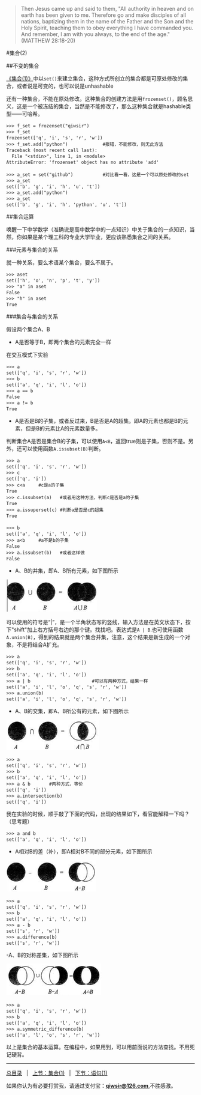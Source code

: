 >Then Jesus came up and said to them, "All authority in heaven and on earth has been given to me. Therefore go and make disciples of all nations, baptizing them in the name of the Father and the Son and the Holy Spirit, teaching them to obey everything I have commanded you. And remember, I am with you always, to the end of the age." (MATTHEW 28:18-20)

#集合(2)

##不变的集合

[《集合(1)》](./118.md)中以`set()`来建立集合，这种方式所创立的集合都是可原处修改的集合，或者说是可变的，也可以说是unhashable

还有一种集合，不能在原处修改。这种集合的创建方法是用`frozenset()`，顾名思义，这是一个被冻结的集合，当然是不能修改了，那么这种集合就是hashable类型——可哈希。

    >>> f_set = frozenset("qiwsir")
    >>> f_set
    frozenset(['q', 'i', 's', 'r', 'w'])
    >>> f_set.add("python")             #报错，不能修改，则无此方法
    Traceback (most recent call last):
      File "<stdin>", line 1, in <module>
    AttributeError: 'frozenset' object has no attribute 'add'
    
    >>> a_set = set("github")           #对比看一看，这是一个可以原处修改的set
    >>> a_set
    set(['b', 'g', 'i', 'h', 'u', 't'])
    >>> a_set.add("python")
    >>> a_set
    set(['b', 'g', 'i', 'h', 'python', 'u', 't'])

##集合运算

唤醒一下中学数学（准确说是高中数学中的一点知识）中关于集合的一点知识，当然，你如果是某个理工科的专业大学毕业，更应该熟悉集合之间的关系。

###元素与集合的关系

就一种关系，要么术语某个集合，要么不属于。

    >>> aset
    set(['h', 'o', 'n', 'p', 't', 'y'])
    >>> "a" in aset
    False
    >>> "h" in aset
    True

###集合与集合的关系

假设两个集合A、B

- A是否等于B，即两个集合的元素完全一样

在交互模式下实验

    >>> a           
    set(['q', 'i', 's', 'r', 'w'])
    >>> b
    set(['a', 'q', 'i', 'l', 'o'])
    >>> a == b
    False
    >>> a != b
    True

- A是否是B的子集，或者反过来，B是否是A的超集。即A的元素也都是B的元素，但是B的元素比A的元素数量多。

判断集合A是否是集合B的子集，可以使用`A<B`，返回true则是子集，否则不是。另外，还可以使用函数`A.issubset(B)`判断。

    >>> a
    set(['q', 'i', 's', 'r', 'w'])
    >>> c
    set(['q', 'i'])
    >>> c<a     #c是a的子集
    True
    >>> c.issubset(a)   #或者用这种方法，判断c是否是a的子集
    True
    >>> a.issuperset(c) #判断a是否是c的超集
    True
    
    >>> b
    set(['a', 'q', 'i', 'l', 'o'])
    >>> a<b     #a不是b的子集
    False
    >>> a.issubset(b)   #或者这样做
    False

- A、B的并集，即A、B所有元素，如下图所示

![](./1images/11901.png)

可以使用的符号是“|”，是一个半角状态写的竖线，输入方法是在英文状态下，按下"shift"加上右方括号右边的那个键。找找吧。表达式是`A | B`.也可使用函数`A.union(B)`，得到的结果就是两个集合并集，注意，这个结果是新生成的一个对象，不是将结合A扩充。

    >>> a
    set(['q', 'i', 's', 'r', 'w'])
    >>> b
    set(['a', 'q', 'i', 'l', 'o'])
    >>> a | b                       #可以有两种方式，结果一样
    set(['a', 'i', 'l', 'o', 'q', 's', 'r', 'w'])
    >>> a.union(b)
    set(['a', 'i', 'l', 'o', 'q', 's', 'r', 'w'])

- A、B的交集，即A、B所公有的元素，如下图所示

![](./1images/11902.png)

    >>> a
    set(['q', 'i', 's', 'r', 'w'])
    >>> b
    set(['a', 'q', 'i', 'l', 'o'])
    >>> a & b       #两种方式，等价
    set(['q', 'i'])
    >>> a.intersection(b)
    set(['q', 'i'])

我在实验的时候，顺手敲了下面的代码，出现的结果如下，看官能解释一下吗？（思考题）

    >>> a and b
    set(['a', 'q', 'i', 'l', 'o'])

- A相对B的差（补），即A相对B不同的部分元素，如下图所示

![](./1images/11903.png)

    >>> a
    set(['q', 'i', 's', 'r', 'w'])
    >>> b
    set(['a', 'q', 'i', 'l', 'o'])
    >>> a - b
    set(['s', 'r', 'w'])
    >>> a.difference(b)
    set(['s', 'r', 'w'])

-A、B的对称差集，如下图所示

![](./1images/11904.png)

    >>> a
    set(['q', 'i', 's', 'r', 'w'])
    >>> b
    set(['a', 'q', 'i', 'l', 'o'])
    >>> a.symmetric_difference(b)
    set(['a', 'l', 'o', 's', 'r', 'w'])

以上是集合的基本运算。在编程中，如果用到，可以用前面说的方法查找。不用死记硬背。

------

[总目录](./index.md)&nbsp;&nbsp;&nbsp;|&nbsp;&nbsp;&nbsp;[上节：集合(1)](./118.md)&nbsp;&nbsp;&nbsp;|&nbsp;&nbsp;&nbsp;[下节：语句(1)](./120.md)

如果你认为有必要打赏我，请通过支付宝：**qiwsir@126.com**,不胜感激。